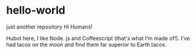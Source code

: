 # hello-world
just another repository
Hi Humans!

Hubot here, I like Node. js and Coffeescript (that's what I'm made of!).
I've had tacos on the moon and find them far superior to Earth tacos.
